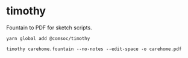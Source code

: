 # timothy
Fountain to PDF for sketch scripts.

```yarn global add @comsoc/timothy```

```timothy carehome.fountain --no-notes --edit-space -o carehome.pdf```
